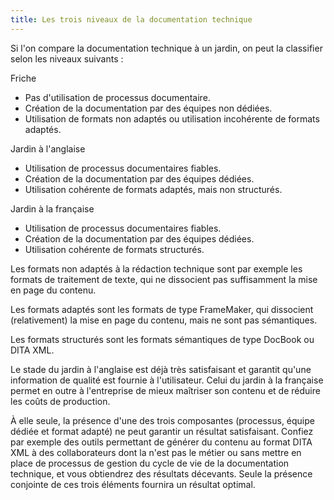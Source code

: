 ```yaml
---
title: Les trois niveaux de la documentation technique
---
```


Si l'on compare la documentation technique à un jardin, on peut la
classifier selon les niveaux suivants :

Friche

- Pas d'utilisation de processus documentaire.
- Création de la documentation par des équipes non dédiées.
- Utilisation de formats non adaptés ou utilisation incohérente de
  formats adaptés.

Jardin à l'anglaise

- Utilisation de processus documentaires fiables.
- Création de la documentation par des équipes dédiées.
- Utilisation cohérente de formats adaptés, mais non structurés.

Jardin à la française

- Utilisation de processus documentaires fiables.
- Création de la documentation par des équipes dédiées.
- Utilisation cohérente de formats structurés.

Les formats non adaptés à la rédaction technique sont par exemple les
formats de traitement de texte, qui ne dissocient pas suffisamment la
mise en page du contenu.

Les formats adaptés sont les formats de type FrameMaker, qui dissocient
(relativement) la mise en page du contenu, mais ne sont pas sémantiques.

Les formats structurés sont les formats sémantiques de type DocBook ou
DITA XML.

Le stade du jardin à l'anglaise est déjà très satisfaisant et garantit
qu'une information de qualité est fournie à l'utilisateur. Celui du
jardin à la française permet en outre à l'entreprise de mieux maîtriser
son contenu et de réduire les coûts de production.

À elle seule, la présence d'une des trois composantes (processus,
équipe dédiée et format adapté) ne peut garantir un résultat
satisfaisant. Confiez par exemple des outils permettant de générer du
contenu au format DITA XML à des collaborateurs dont la n'est pas le
métier ou sans mettre en place de processus de gestion du cycle de vie
de la documentation technique, et vous obtiendrez des résultats
décevants. Seule la présence conjointe de ces trois éléments fournira un
résultat optimal.
